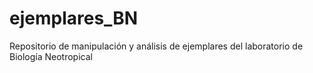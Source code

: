 # ejemplares_BN
Repositorio de manipulación y análisis de ejemplares del laboratorio de Biología Neotropical 
